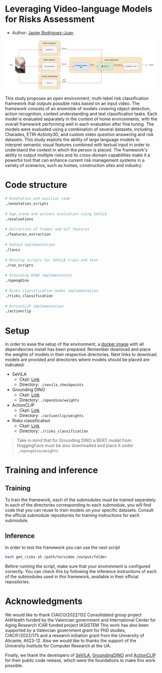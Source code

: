 # Leveraging Video-language Models for Risks Assessment

* Author: [Javier Rodriguez-Juan](https://scholar.google.es/citations?user=z9qLOmwAAAAJ&hl=es&oi=ao)

![Architecture image](.assets/arch-new.png)


This study proposes an open environment, multi-label risk classification framework that outputs possible risks based on an input video. The framework consists of an ensemble of models covering object detection, action recognition, context understanding and text classification tasks. Each model is evaluated separately in the context of home environments, with the overall framework performing well in each evaluation after fine tuning. The models were evaluated using a combination of several datasets, including Charades, ETRI-Activity3D, and custom video question answering and risk datasets. This study exploits the ability of large language models to interpret semantic visual features combined with textual input in order to understand the context in which the person is placed. The framework's ability to output multiple risks and its cross-domain capabilities make it a powerful tool that can enhance current risk management systems in a variety of scenarios, such as homes, construction sites and industry.

# Code structure

```bash
# Annotation and auxiliar code
./annotation_scripts

# Age,scene and actions evaluation using SeViLA
./evaluations

# Extraction of frames and ViT features
./features_extraction

# SeViLA implementation
./lavis

# Running scripts for SeViLA train and test
./run_scripts

# Grounding DINO implementation
./opengdino

# Risks classification model implementation
./risks_classification

# ActionCLIP implementation
./actionclip
```

# Setup

In order to ease the setup of the environment, a [docker image](https://hub.docker.com/r/javiro01/vlm-risks-assessment) with all dependencies install has been prepared. Remember download and place the weights of models in their respective directories. Next links to download models are provided and directories where models should be placed are indicated:
- SeViLA
  - Ckpt: [Link](https://github.com/Yui010206/SeViLA/tree/main)
  - Directory: `./sevila_checkpoints`
- Grounding DINO
  - Ckpt: [Link](https://github.com/longzw1997/Open-GroundingDino?tab=readme-ov-file)
  - Directory: `./opendino/weights`
- ActionCLIP
  - Ckpt: [Link](https://github.com/sallymmx/ActionCLIP)
  - Directory: `./actionclip/weights`
- Risks classification
  - Ckpt: [Link](https://huggingface.co/distilbert/distilbert-base-uncased)
  - Directory: `./risks_classification`

> Take in mind that for Grounding DINO a BERT model from HuggingFace must be also downloaded and place it under `./opengdino/weights`

# Training and inference

## Training
To train the framework, each of the submodules must be trained separately. In each of the directories corresponding to each submodule, you will find code that you can reuse to train models on your specific datasets. Consult the official submodule repositories for training instructions for each submodule.

## Inference
In order to test the framework you can use the next script
```bash
bash get_risks.sh /path/to/video /output/folder
```

Before running the script, make sure that your environment is configured correctly. You can check this by following the inference instructions of each of the submodules used in this framework, available in their official repositories.

# Acknowledgments
We would like to thank CIAICO/2022/132 Consolidated group project AI4Health funded by the Valencian government and International Center for Aging Research ICAR funded project IASISTEM This work has also been supported by a Valencian government grant for PhD studies, CIACIF/2022/175 and a research initiation grant from the University of Alicante, AII23-12. Also we would like to thanks the support of the University Institute for Computer Research at the UA.

Finally, we thank the developers of [SeViLA](https://github.com/Yui010206/SeViLA/tree/main), [GroundingDINO](https://github.com/longzw1997/Open-GroundingDino?tab=readme-ov-file) and [ActionCLIP](https://github.com/sallymmx/ActionCLIP) for their public code release, which were the foundations to make this work possible. 

